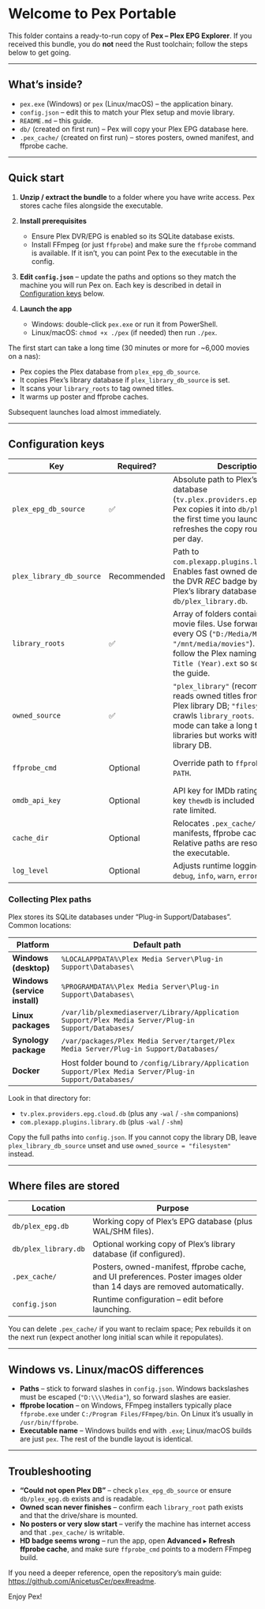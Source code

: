 # Welcome to Pex Portable

This folder contains a ready-to-run copy of **Pex – Plex EPG Explorer**. If you
received this bundle, you do **not** need the Rust toolchain; follow the steps
below to get going.

---

## What’s inside?

- `pex.exe` (Windows) or `pex` (Linux/macOS) – the application binary.
- `config.json` – edit this to match your Plex setup and movie library.
- `README.md` – this guide.
- `db/` (created on first run) – Pex will copy your Plex EPG database here.
- `.pex_cache/` (created on first run) – stores posters, owned manifest, and ffprobe cache.

---

## Quick start

1. **Unzip / extract the bundle** to a folder where you have write access. Pex
   stores cache files alongside the executable.

2. **Install prerequisites**
   - Ensure Plex DVR/EPG is enabled so its SQLite database exists.
   - Install FFmpeg (or just `ffprobe`) and make sure the `ffprobe` command is
     available. If it isn’t, you can point Pex to the executable in the config.

3. **Edit `config.json`** – update the paths and options so they match the
   machine you will run Pex on. Each key is described in detail in
   [Configuration keys](#configuration-keys) below.

4. **Launch the app**
   - Windows: double-click `pex.exe` or run it from PowerShell.
   - Linux/macOS: `chmod +x ./pex` (if needed) then run `./pex`.

The first start can take a long time (30 minutes or more for ~6,000 movies on a nas):
- Pex copies the Plex database from `plex_epg_db_source`.
- It copies Plex’s library database if `plex_library_db_source` is set.
- It scans your `library_roots` to tag owned titles.
- It warms up poster and ffprobe caches.

Subsequent launches load almost immediately.

---

## Configuration keys

| Key | Required? | Description | Where to find the value |
| --- | --- | --- | --- |
| `plex_epg_db_source` | ✅ | Absolute path to Plex’s EPG database (`tv.plex.providers.epg.cloud*.db`). Pex copies it into `db/plex_epg.db` the first time you launch and refreshes the copy roughly once per day. | See [Collecting Plex paths](#collecting-plex-paths). |
| `plex_library_db_source` | Recommended | Path to `com.plexapp.plugins.library.db`. Enables fast owned detection and the DVR *REC* badge by mirroring Plex’s library database into `db/plex_library.db`. | See [Collecting Plex paths](#collecting-plex-paths). |
| `library_roots` | ✅ | Array of folders containing your movie files. Use forward slashes on every OS (`"D:/Media/Movies"` or `"/mnt/media/movies"`). Files should follow the Plex naming pattern `Title (Year).ext` so scans match the guide. | Use platform file explorer or the NAS share path mounted on this machine. |
| `owned_source` | ✅ | `"plex_library"` (recommended) reads owned titles from the copied Plex library DB; `"filesystem"` crawls `library_roots`. Filesystem mode can take a long time on large libraries but works without the library DB. | Choose based on whether you can copy `com.plexapp.plugins.library.db`. |
| `ffprobe_cmd` | Optional | Override path to `ffprobe` if it isn’t on `PATH`. | `where ffprobe` (Windows) or `which ffprobe` (Linux/macOS). Leave `null` to use the system default. |
| `omdb_api_key` | Optional | API key for IMDb ratings. The demo key `thewdb` is included but heavily rate limited. | Sign up at <https://www.omdbapi.com/apikey.aspx>. |
| `cache_dir` | Optional | Relocates `.pex_cache/` (posters, manifests, ffprobe cache, UI prefs). Relative paths are resolved next to the executable. | Pick a writable folder with enough free space. |
| `log_level` | Optional | Adjusts runtime logging (`trace`, `debug`, `info`, `warn`, `error`). | Set only if you need more verbose console output. |

### Collecting Plex paths

Plex stores its SQLite databases under “Plug-in Support/Databases”. Common locations:

| Platform | Default path |
| --- | --- |
| **Windows (desktop)** | `%LOCALAPPDATA%\Plex Media Server\Plug-in Support\Databases\` |
| **Windows (service install)** | `%PROGRAMDATA%\Plex Media Server\Plug-in Support\Databases\` |
| **Linux packages** | `/var/lib/plexmediaserver/Library/Application Support/Plex Media Server/Plug-in Support/Databases/` |
| **Synology package** | `/var/packages/Plex Media Server/target/Plex Media Server/Plug-in Support/Databases/` |
| **Docker** | Host folder bound to `/config/Library/Application Support/Plex Media Server/Plug-in Support/Databases/` |

Look in that directory for:

- `tv.plex.providers.epg.cloud.db` (plus any `-wal` / `-shm` companions)
- `com.plexapp.plugins.library.db` (plus `-wal` / `-shm`)

Copy the full paths into `config.json`. If you cannot copy the library DB, leave
`plex_library_db_source` unset and use `owned_source = "filesystem"` instead.

---

## Where files are stored

| Location | Purpose |
| --- | --- |
| `db/plex_epg.db` | Working copy of Plex’s EPG database (plus WAL/SHM files). |
| `db/plex_library.db` | Optional working copy of Plex’s library database (if configured). |
| `.pex_cache/` | Posters, owned-manifest, ffprobe cache, and UI preferences. Poster images older than 14 days are removed automatically. |
| `config.json` | Runtime configuration – edit before launching. |

You can delete `.pex_cache/` if you want to reclaim space; Pex rebuilds it on
the next run (expect another long initial scan while it repopulates).

---

## Windows vs. Linux/macOS differences

- **Paths** – stick to forward slashes in `config.json`. Windows backslashes
  must be escaped (`"D:\\\\Media"`), so forward slashes are easier.
- **ffprobe location** – on Windows, FFmpeg installers typically place
  `ffprobe.exe` under `C:/Program Files/FFmpeg/bin`. On Linux it’s usually in
  `/usr/bin/ffprobe`.
- **Executable name** – Windows builds end with `.exe`; Linux/macOS builds are
  just `pex`. The rest of the bundle layout is identical.

---

## Troubleshooting

- **“Could not open Plex DB”** – check `plex_epg_db_source` or ensure
  `db/plex_epg.db` exists and is readable.
- **Owned scan never finishes** – confirm each `library_root` path exists and
  that the drive/share is mounted.
- **No posters or very slow start** – verify the machine has internet access and
  that `.pex_cache/` is writable.
- **HD badge seems wrong** – run the app, open **Advanced** ▸ **Refresh ffprobe
  cache**, and make sure `ffprobe_cmd` points to a modern FFmpeg build.

If you need a deeper reference, open the repository’s main guide:
<https://github.com/AnicetusCer/pex#readme>.

Enjoy Pex!
